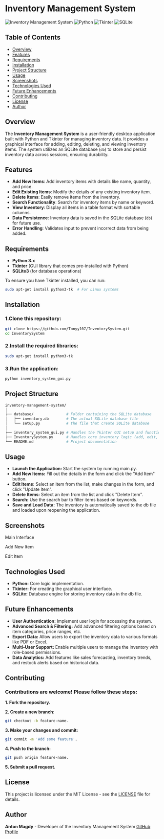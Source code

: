 # Inventory Management System

![Inventory Management System](https://img.shields.io/badge/Inventory-Management-brightgreen)
![Python](https://img.shields.io/badge/Python-3.x-blue)
![Tkinter](https://img.shields.io/badge/GUI-Tkinter-orange)
![SQLite](https://img.shields.io/badge/Database-SQLite-lightgrey)

## Table of Contents
- [Overview](#overview)
- [Features](#features)
- [Requirements](#requirements)
- [Installation](#installation)
- [Project Structure](#project-structure)
- [Usage](#usage)
- [Screenshots](#screenshots)
- [Technologies Used](#technologies-used)
- [Future Enhancements](#future-enhancements)
- [Contributing](#contributing)
- [License](#license)
- [Author](#author)

## Overview

The **Inventory Management System** is a user-friendly desktop application built with Python and Tkinter for managing inventory data. It provides a graphical interface for adding, editing, deleting, and viewing inventory items. The system utilizes an SQLite database (`db`) to store and persist inventory data across sessions, ensuring durability.

## Features

- **Add New Items**: Add inventory items with details like name, quantity, and price.
- **Edit Existing Items**: Modify the details of any existing inventory item.
- **Delete Items**: Easily remove items from the inventory.
- **Search Functionality**: Search for inventory items by name or keyword.
- **View Inventory**: Display all items in a table format with sortable columns.
- **Data Persistence**: Inventory data is saved in the SQLite database (`db`) for future use.
- **Error Handling**: Validates input to prevent incorrect data from being added.

## Requirements

- **Python 3.x**
- **Tkinter** (GUI library that comes pre-installed with Python)
- **SQLite3** (for database operations)

To ensure you have Tkinter installed, you can run:
```bash
sudo apt-get install python3-tk  # For Linux systems
```
## Installation
### 1.Clone this repository:
```bash
git clone https://github.com/Tonyy107/InventorySystem.git
cd InventorySystem
```
### 2.Install the required libraries:
```bash
sudo apt-get install python3-tk
```
### 3.Run the application:
```bash
python inventory_system_gui.py
```

## Project Structure
```bash
inventory-management-system/
│
├── database/               # Folder containing the SQLite database
│   ├── inventory.db        # The actual SQLite database file
│   └── setup.py            # the file that create SQLite database
│
├── inventory_system_gui.py # Handles the Tkinter GUI setup and functionality (and work as main file)
├── InventorySystem.py      # Handles core inventory logic (add, edit, delete)
└── README.md               # Project documentation
```
## Usage
- **Launch the Application:** Start the system by running main.py.
- **Add New Items:** Fill out the details in the form and click the "Add Item" button.
- **Edit Items:** Select an item from the list, make changes in the form, and click "Update Item".
- **Delete Items:** Select an item from the list and click "Delete Item".
- **Search:** Use the search bar to filter items based on keywords.
- **Save and Load Data:** The inventory is automatically saved to the db file and loaded upon reopening the application.

## Screenshots
Main Interface

Add New Item

Edit Item

## Technologies Used
- **Python:** Core logic implementation.
- **Tkinter:** For creating the graphical user interface.
- **SQLite:** Database engine for storing inventory data in the db file.
## Future Enhancements
- **User Authentication:** Implement user login for accessing the system.
- **Advanced Search & Filtering:** Add advanced filtering options based on item categories, price ranges, etc.
- **Export Data:** Allow users to export the inventory data to various formats like PDF or Excel.
- **Multi-User Support:** Enable multiple users to manage the inventory with role-based permissions.
- **Data Analytics:** Add features like sales forecasting, inventory trends, and restock alerts based on historical data.
## Contributing
### Contributions are welcome! Please follow these steps:

**1. Fork the repository.**

**2. Create a new branch:**
```bash
git checkout -b feature-name.
```

**3. Make your changes and commit:** 
```bash
git commit -m 'Add some feature'.
```

**4. Push to the branch:** 
```bash
git push origin feature-name.
```

**5. Submit a pull request.**

## License
This project is licensed under the MIT License - see the [LICENSE](./LICENSE) file for details.


## Author
**Anton Magdy** - Developer of the Inventory Management System
[GitHub Profile](https://github.com/Tonyy107)